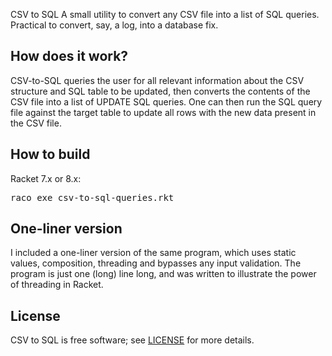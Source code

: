 CSV to SQL
  A small utility to convert any CSV file into a list of SQL queries. Practical to convert, say, a log, into a database fix.

## How does it work?

CSV-to-SQL queries the user for all relevant information about the CSV structure and SQL table to be updated, then converts the contents of the CSV file into a list of UPDATE SQL queries. One can then run the SQL query file against the target table to update all rows with the new data present in the CSV file.

## How to build

Racket 7.x or 8.x:
<pre>
raco exe csv-to-sql-queries.rkt
</pre>

## One-liner version

I included a one-liner version of the same program, which uses static values, composition, threading and bypasses any input validation. The program is just one (long) line long, and was written to illustrate the power of threading in Racket.

## License

CSV to SQL is free software; see [LICENSE](https://github.com/DexterLagan/csv-to-sql/blob/main/LICENSE) for more details.
